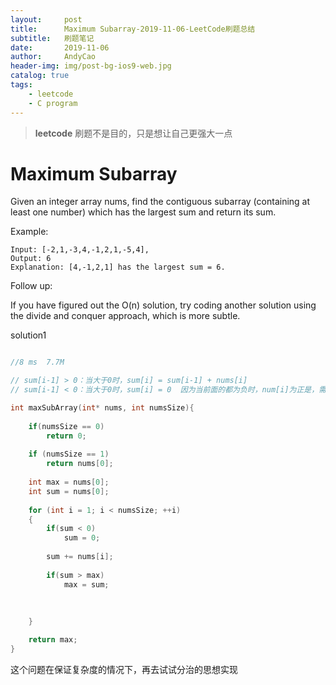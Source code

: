 ```yaml
---
layout:     post
title:      Maximum Subarray-2019-11-06-LeetCode刷题总结
subtitle:   刷题笔记
date:       2019-11-06
author:     AndyCao
header-img: img/post-bg-ios9-web.jpg
catalog: true
tags:
    - leetcode
    - C program
---
```


>**leetcode** 刷题不是目的，只是想让自己更强大一点

# Maximum Subarray

Given an integer array nums, find the contiguous subarray (containing at least one number) which has the largest sum and return its sum.

Example:

```
Input: [-2,1,-3,4,-1,2,1,-5,4],
Output: 6
Explanation: [4,-1,2,1] has the largest sum = 6.
```
Follow up:

If you have figured out the O(n) solution, try coding another solution using the divide and conquer approach, which is more subtle.


solution1

```c

//8 ms	7.7M

// sum[i-1] > 0：当大于0时，sum[i] = sum[i-1] + nums[i]
// sum[i-1] < 0：当大于0时，sum[i] = 0  因为当前面的都为负时，num[i]为正是，需要从num[i]计算，若num[i]为负时，前面已经是大的了，后续需要重新算

int maxSubArray(int* nums, int numsSize){
    
    if(numsSize == 0)
        return 0;
    
    if (numsSize == 1)
        return nums[0];
    
    int max = nums[0];
    int sum = nums[0];
    
    for (int i = 1; i < numsSize; ++i)
    {
        if(sum < 0)
            sum = 0;
        
        sum += nums[i];
        
        if(sum > max)
            max = sum;
        
        
        
    }

    return max;
}

```

这个问题在保证复杂度的情况下，再去试试分治的思想实现



